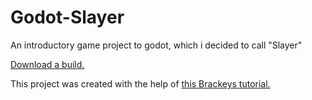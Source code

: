 # Godot-Slayer
An introductory game project to godot, which i decided to call "Slayer"

[Download a build.](https://github.com/ThERainboWPikachU/Godot-Slayer/releases/latest)

This project was created with the help of [this Brackeys tutorial.](https://www.youtube.com/watch?v=LOhfqjmasi0)
